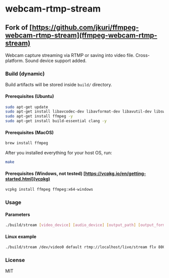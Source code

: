 # webcam-rtmp-stream

## Fork of [https://github.com/jkuri/ffmpeg-webcam-rtmp-stream](ffmpeg-webcam-rtmp-stream)

Webcam capture streaming via RTMP or saving into video file. Cross-platform.
Sound device support added.

### Build (dynamic)

Build artifacts will be stored inside `build/` directory.

#### Prerequisites (Ubuntu)

```sh
sudo apt-get update
sudo apt-get install libavcodec-dev libavformat-dev libavutil-dev libswscale-dev libavresample-dev libavdevice-dev -y
sudo apt-get install ffmpeg -y
sudo apt-get install build-essential clang -y
```

#### Prerequisites (MacOS)

```sh
brew install ffmpeg
```

After you installed everything for your host OS, run:

```sh
make
```

#### Prerequisites (Windows, not tested) [https://vcpkg.io/en/getting-started.html](vcpkg)

```sh
vcpkg install ffmpeg ffmpeg:x64-windows
```

### Usage

#### Parameters

```sh
./build/stream [video_device] [audio_device] [output_path] [output_format] [width] [height] [fps]
```

#### Linux example

```sh
./build/stream /dev/video0 default rtmp://localhost/live/stream flv 800 600 24
```

### License

MIT
